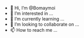 - 👋 Hi, I’m @Bomaymoi
- 👀 I’m interested in ...
- 🌱 I’m currently learning ...
- 💞️ I’m looking to collaborate on ...
- 📫 How to reach me ...

<!---
Bomaymoi/Bomaymoi is a ✨ special ✨ repository because its `README.md` (this file) appears on your GitHub profile.
You can click the Preview link to take a look at your changes.
--->
